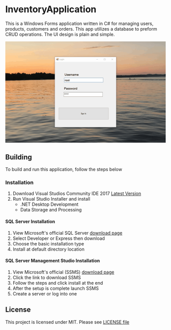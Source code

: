 # InventoryApplication

This is a Windows Forms application written in C# for managing users, products, customers and orders. This app utilizes a database to preform CRUD operations. The UI design is plain and simple.

![Inv-APp](resources/inv-app.gif)

## Building
To build and run this application, follow the steps below

### Installation
1. Download Visual Studios Community IDE 2017 [Latest Version](https://visualstudio.microsoft.com/vs/)
2. Run Visual Studio Installer and install
    - .NET Desktop Development
    - Data Storage and Processing
    
#### SQL Server Installation
1. View Microsoft's official SQL Server [download page](https://www.microsoft.com/en-us/sql-server/sql-server-downloads)
2. Select Developer or Express then download
3. Choose the basic installation type
4. Install at default directory location

#### SQL Server Management Studio Installation
1. View Microsoft's official (SSMS) [download page](https://docs.microsoft.com/en-us/sql/ssms/download-sql-server-management-studio-ssms?view=sql-server-ver15)
2. Click the link to download SSMS
3. Follow the steps and click install at the end
4. After the setup is complete launch SSMS
5. Create a server or log into one

 

## License
This project is licensed under MIT. Please see [LICENSE file](https://github.com/nate51315/InventoryApplication/blob/master/LICENSE)
